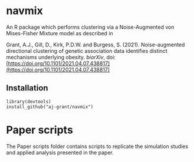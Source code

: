 # navmix
An R package which performs clustering via a Noise-Augmented von Mises-Fisher Mixture model as described in

Grant, A.J., Gill, D., Kirk, P.D.W. and Burgess, S. (2021). Noise-augmented directional clustering of genetic association data identifies distinct mechanisms underlying obesity. *biorXiv*, doi: [https://doi.org/10.1101/2021.04.07.438817](https://doi.org/10.1101/2021.04.07.438817)

## Installation
```
library(devtools)
install_github("aj-grant/navmix")
```

# Paper scripts
The Paper scripts folder contains scripts to replicate the simulation studies and applied analysis presented in the paper.
